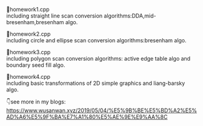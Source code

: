 📄homework1.cpp     
including straight line scan conversion algorithms:DDA,mid-bresenham,bresenham algo.

📄homework2.cpp     
including circle and ellipse scan conversion algorithms:bresenham algo.

📄homework3.cpp        
including polygon scan conversion algorithms: active edge table algo and boundary seed fill algo.

📄homework4.cpp           
including basic transformations of 2D simple graphics and liang-barsky algo.

👇see more in my blogs:
https://www.wusanwan.xyz/2019/05/04/%E5%9B%BE%E5%BD%A2%E5%AD%A6%E5%9F%BA%E7%A1%80%E5%AE%9E%E9%AA%8C
